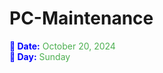 # PC-Maintenance

<span style="color:blue; font-weight:bold">📅 Date:</span> <span style="color:#4CAF50">October 20, 2024</span>  
<span style="color:blue; font-weight:bold">📆 Day:</span> <span style="color:#4CAF50">Sunday</span>
